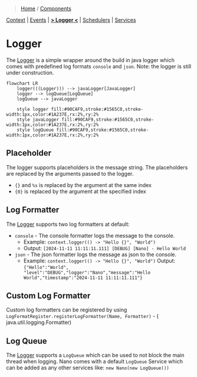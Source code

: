 > [Home](../../README.md) / [Components](../../README.md#-components)

 [Context](../context/README.md)
| [Events](../events/README.md)
| [**> Logger <**](README.md)
| [Schedulers](../schedulers/README.md)
| [Services](../services/README.md)

# Logger

The [Logger](../logger/README.md) is a simple wrapper around the build in java logger which comes with predefined log formats `console`
and `json`. 
Note: the logger is still under construction.

```mermaid
flowchart LR
    logger(((Logger))) --> javaLogger[JavaLogger]
    logger --> logQueue[LogQueue]
    logQueue --> javaLogger
    
    style logger fill:#90CAF9,stroke:#1565C0,stroke-width:1px,color:#1A237E,rx:2%,ry:2%
    style javaLogger fill:#90CAF9,stroke:#1565C0,stroke-width:1px,color:#1A237E,rx:2%,ry:2%
    style logQueue fill:#90CAF9,stroke:#1565C0,stroke-width:1px,color:#1A237E,rx:2%,ry:2%
```

## Placeholder

The logger supports placeholders in the message string. The placeholders are replaced by the arguments passed to the
logger.

* `{}` and `%s` is replaced by the argument at the same index
* `{0}` is replaced by the argument at the specified index

## Log Formatter

The [Logger](../logger/README.md) supports two log formatters at default:

* `console` - The console formatter logs the message to the console.
    * Example: `context.logger(() -> "Hello {}", "World")`
    * Output: `[2024-11-11 11:11:11.111] [DEBUG] [Nano] - Hello World`
* `json` - The json formatter logs the message as json to the console.
    * Example: `context.logger(() -> "Hello {}", "World")`
      Output: `{"Hello":"World", "level":"DEBUG","logger":"Nano","message":"Hello World","timestamp":"2024-11-11 11:11:11.111"}`

## Custom Log Formatter

Custom log formatters can be registered by using `LogFormatRegister.registerLogFormatter(Name, Formatter)` - (
java.util.logging.Formatter)

## Log Queue

The [Logger](../logger/README.md) supports a `LogQueue` which can be used to not block the main thread when logging.
Nano comes with a default `LogQueue` Service which can be added as any other services like: `new Nano(new LogQueue())`
